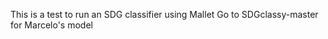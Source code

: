 This is a test to run an SDG classifier using Mallet 
Go to SDGclassy-master for Marcelo's model




